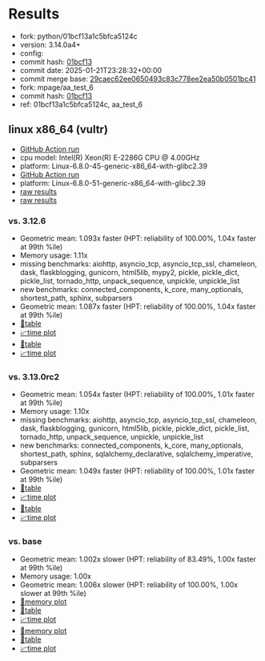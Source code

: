 # Results

- fork: python/01bcf13a1c5bfca5124c
- version: 3.14.0a4+
- config: 
- commit hash: [01bcf13](https://github.com/python/cpython/commit/01bcf13)
- commit date: 2025-01-21T23:28:32+00:00
- commit merge base: [29caec62ee0650493c83c778ee2ea50b0501bc41](https://github.com/python/cpython/commit/29caec62ee0650493c83c778ee2ea50b0501bc41)
- fork: mpage/aa_test_6
- commit hash: [01bcf13](https://github.com/mpage/cpython/commit/01bcf13)
- ref: 01bcf13a1c5bfca5124c, aa_test_6

## linux x86_64 (vultr)

- [GitHub Action run](https://github.com/facebookexperimental/free-threading-benchmarking/actions/runs/12898483778)
- cpu model: Intel(R) Xeon(R) E-2286G CPU @ 4.00GHz
- platform: Linux-6.8.0-45-generic-x86_64-with-glibc2.39
- [GitHub Action run](https://github.com/facebookexperimental/free-threading-benchmarking/actions/runs/12903010477)
- platform: Linux-6.8.0-51-generic-x86_64-with-glibc2.39
- [raw results](bm-20250121-vultr-x86_64-mpage-aa_test_6-3.14.0a4%2B-01bcf13.json)
- [raw results](bm-20250121-vultr-x86_64-python-01bcf13a1c5bfca5124c-3.14.0a4%2B-01bcf13.json)

### vs. 3.12.6

- Geometric mean: 1.093x faster (HPT: reliability of 100.00%, 1.04x faster at 99th %ile)
- Memory usage: 1.11x
- missing benchmarks: aiohttp, asyncio_tcp, asyncio_tcp_ssl, chameleon, dask, flaskblogging, gunicorn, html5lib, mypy2, pickle, pickle_dict, pickle_list, tornado_http, unpack_sequence, unpickle, unpickle_list
- new benchmarks: connected_components, k_core, many_optionals, shortest_path, sphinx, subparsers
- Geometric mean: 1.087x faster (HPT: reliability of 100.00%, 1.04x faster at 99th %ile)
- [📄table](bm-20250121-vultr-x86_64-mpage-aa_test_6-3.14.0a4%2B-01bcf13-vs-3.12.6.md)
- [📈time plot](bm-20250121-vultr-x86_64-mpage-aa_test_6-3.14.0a4%2B-01bcf13-vs-3.12.6.svg)
- [📄table](bm-20250121-vultr-x86_64-python-01bcf13a1c5bfca5124c-3.14.0a4%2B-01bcf13-vs-3.12.6.md)
- [📈time plot](bm-20250121-vultr-x86_64-python-01bcf13a1c5bfca5124c-3.14.0a4%2B-01bcf13-vs-3.12.6.svg)

### vs. 3.13.0rc2

- Geometric mean: 1.054x faster (HPT: reliability of 100.00%, 1.01x faster at 99th %ile)
- Memory usage: 1.10x
- missing benchmarks: aiohttp, asyncio_tcp, asyncio_tcp_ssl, chameleon, dask, flaskblogging, gunicorn, html5lib, pickle, pickle_dict, pickle_list, tornado_http, unpack_sequence, unpickle, unpickle_list
- new benchmarks: connected_components, k_core, many_optionals, shortest_path, sphinx, sqlalchemy_declarative, sqlalchemy_imperative, subparsers
- Geometric mean: 1.049x faster (HPT: reliability of 100.00%, 1.01x faster at 99th %ile)
- [📄table](bm-20250121-vultr-x86_64-mpage-aa_test_6-3.14.0a4%2B-01bcf13-vs-3.13.0rc2.md)
- [📈time plot](bm-20250121-vultr-x86_64-mpage-aa_test_6-3.14.0a4%2B-01bcf13-vs-3.13.0rc2.svg)
- [📄table](bm-20250121-vultr-x86_64-python-01bcf13a1c5bfca5124c-3.14.0a4%2B-01bcf13-vs-3.13.0rc2.md)
- [📈time plot](bm-20250121-vultr-x86_64-python-01bcf13a1c5bfca5124c-3.14.0a4%2B-01bcf13-vs-3.13.0rc2.svg)

### vs. base

- Geometric mean: 1.002x slower (HPT: reliability of 83.49%, 1.00x faster at 99th %ile)
- Memory usage: 1.00x
- Geometric mean: 1.006x slower (HPT: reliability of 100.00%, 1.00x slower at 99th %ile)
- [🧠memory plot](bm-20250121-vultr-x86_64-mpage-aa_test_6-3.14.0a4%2B-01bcf13-vs-base-mem.svg)
- [📄table](bm-20250121-vultr-x86_64-mpage-aa_test_6-3.14.0a4%2B-01bcf13-vs-base.md)
- [📈time plot](bm-20250121-vultr-x86_64-mpage-aa_test_6-3.14.0a4%2B-01bcf13-vs-base.svg)
- [🧠memory plot](bm-20250121-vultr-x86_64-python-01bcf13a1c5bfca5124c-3.14.0a4%2B-01bcf13-vs-base-mem.svg)
- [📄table](bm-20250121-vultr-x86_64-python-01bcf13a1c5bfca5124c-3.14.0a4%2B-01bcf13-vs-base.md)
- [📈time plot](bm-20250121-vultr-x86_64-python-01bcf13a1c5bfca5124c-3.14.0a4%2B-01bcf13-vs-base.svg)

